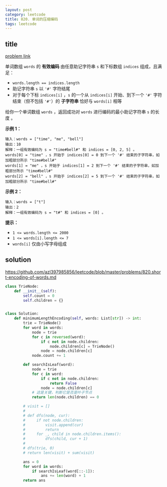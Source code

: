 ```yaml
---
layout: post
category: leetcode
title: 820. 单词的压缩编码
tags: leetcode
---
```

## title
[problem link](https://leetcode-cn.com/problems/short-encoding-of-words/)

单词数组 `words` 的 **有效编码** 由任意助记字符串 `s` 和下标数组 `indices` 组成，且满足：

- `words.length == indices.length`
- 助记字符串 `s` 以 `'#'` 字符结尾
- 对于每个下标 `indices[i]` ，`s` 的一个从 `indices[i]` 开始、到下一个 `'#'` 字符结束（但不包括 `'#'`）的 **子字符串** 恰好与 `words[i]` 相等

给你一个单词数组 `words` ，返回成功对 `words` 进行编码的最小助记字符串 `s` 的长度 。

 

**示例 1：**

```
输入：words = ["time", "me", "bell"]
输出：10
解释：一组有效编码为 s = "time#bell#" 和 indices = [0, 2, 5] 。
words[0] = "time" ，s 开始于 indices[0] = 0 到下一个 '#' 结束的子字符串，如加粗部分所示 "time#bell#"
words[1] = "me" ，s 开始于 indices[1] = 2 到下一个 '#' 结束的子字符串，如加粗部分所示 "time#bell#"
words[2] = "bell" ，s 开始于 indices[2] = 5 到下一个 '#' 结束的子字符串，如加粗部分所示 "time#bell#"
```

**示例 2：**

```
输入：words = ["t"]
输出：2
解释：一组有效编码为 s = "t#" 和 indices = [0] 。
```

 

**提示：**

- `1 <= words.length <= 2000`
- `1 <= words[i].length <= 7`
- `words[i]` 仅由小写字母组成

## solution

https://github.com/azl397985856/leetcode/blob/master/problems/820.short-encoding-of-words.md

```python
class TrieNode:
    def __init__(self):
        self.count = 0
        self.children = {}


class Solution:
    def minimumLengthEncoding(self, words: List[str]) -> int:
        trie = TrieNode()
        for word in words:
            node = trie
            for c in reversed(word):
                if c not in node.children:
                    node.children[c] = TrieNode()
                node = node.children[c]
            node.count += 1

        def searchIsLeaf(word):
            node = trie
            for c in word:
                if c not in node.children:
                    return False
                node = node.children[c]
            # 这是关键，判断它是否是叶子节点
            return len(node.children) == 0

        # visit = []
        #
        # def dfs(node, cur):
        #     if not node.children:
        #         visit.append(cur)
        #         return
        #     for _, child in node.children.items():
        #         dfs(child, cur + 1)
        #
        # dfs(trie, 0)
        # return len(visit) + sum(visit)

        ans = 0
        for word in words:
            if searchIsLeaf(word[::-1]):
                ans += len(word) + 1
        return ans

```

